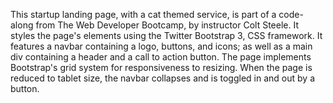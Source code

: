 This startup landing page, with a cat themed service, is part of a code-along from The Web Developer Bootcamp, 
by instructor Colt Steele.  It styles the page's elements using the Twitter Bootstrap 3, CSS framework.  It 
features a navbar containing a logo, buttons, and icons; as well as a main div containing a header and a call 
to action button.  The page implements Bootstrap's grid system for responsiveness to resizing.  When the page is 
reduced to tablet size, the navbar collapses and is toggled in and out by a button.